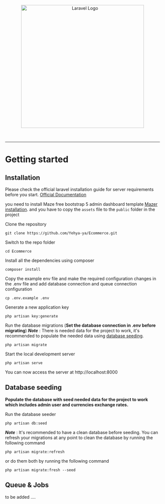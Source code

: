 <p align="center"><a href="https://laravel.com" target="_blank"><img src="https://raw.githubusercontent.com/laravel/art/master/logo-lockup/5%20SVG/2%20CMYK/1%20Full%20Color/laravel-logolockup-cmyk-red.svg" width="400" alt="Laravel Logo"></a></p>
<br>

----------

# Getting started

## Installation

Please check the official laravel installation guide for server requirements before you start. [Official Documentation](https://laravel.com/docs/5.4/installation#installation)

you need to install Maze free bootstrap 5 admin dashboard template [Mazer installation](https://zuramai.github.io/mazer/docs/index.html).
and you have to copy the `assets` file to the `public` folder in the project 

Clone the repository

    git clone https://github.com/Yehya-ya/Ecommerce.git

Switch to the repo folder

    cd Ecommerce

Install all the dependencies using composer

    composer install

Copy the example env file and make the required configuration changes in the .env file
and add database connection and queue connection configuration

    cp .env.example .env

Generate a new application key

    php artisan key:generate

Run the database migrations (**Set the database connection in .env before migrating**)
***Note*** :  There is needed data for the project to work, it's recommended to populate the needed data using [database seeding](#database-seeding).

    php artisan migrate

Start the local development server

    php artisan serve

You can now access the server at http://localhost:8000

## Database seeding

**Populate the database with seed needed data for the project to work which includes admin user and currencies exchange rates.**

Run the database seeder

    php artisan db:seed

***Note*** : It's recommended to have a clean database before seeding. You can refresh your migrations at any point to clean the database by running the following command

    php artisan migrate:refresh

or do them both by running the following command

    php artisan migrate:fresh --seed
    
## Queue & Jobs

to be added ....
